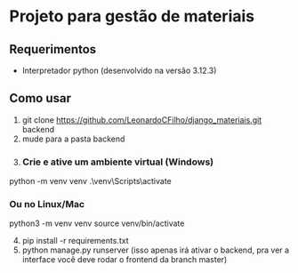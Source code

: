 # Projeto para gestão de materiais

## Requerimentos
- Interpretador python  (desenvolvido na versão 3.12.3)  

## Como usar
1. git clone https://github.com/LeonardoCFilho/django_materiais.git backend
2. mude para a pasta backend
3. ### Crie e ative um ambiente virtual (Windows)
  python -m venv venv
  .\venv\Scripts\activate

  ### Ou no Linux/Mac
  python3 -m venv venv
  source venv/bin/activate
  
4. pip install -r requirements.txt 
5. python manage.py runserver (isso apenas irá ativar o backend, pra ver a interface você deve rodar o frontend da branch master)
